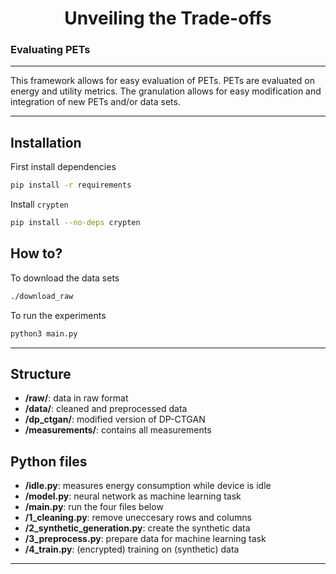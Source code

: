 <h1 align="center">
	Unveiling the Trade-offs
</h1>

<h3>
	Evaluating PETs
</h3>

---

This framework allows for easy evaluation of PETs. PETs are evaluated on energy
and utility metrics. The granulation allows for easy modification and integration
of new PETs and/or data sets.

---

## Installation

First install dependencies
```bash
pip install -r requirements
```

Install `crypten`
```bash
pip install --no-deps crypten
```

## How to?

To download the data sets
```bash
./download_raw
```
To run the experiments
```bash
python3 main.py
```
---

## Structure
- **/raw/**: data in raw format
- **/data/**: cleaned and preprocessed data
- **/dp_ctgan/**: modified version of DP-CTGAN
- **/measurements/**: contains all measurements

## Python files
- **/idle.py**: measures energy consumption while device is idle
- **/model.py**: neural network as machine learning task
- **/main.py**: run the four files below
- **/1_cleaning.py**: remove uneccesary rows and columns
- **/2_synthetic_generation.py**: create the synthetic data
- **/3_preprocess.py**: prepare data for machine learning task
- **/4_train.py**: (encrypted) training on (synthetic) data

---

